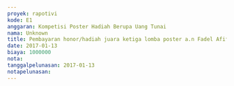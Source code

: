 ```yaml
---
proyek: rapotivi
kode: E1
anggaran: Kompetisi Poster Hadiah Berupa Uang Tunai
nama: Unknown
title: Pembayaran honor/hadiah juara ketiga lomba poster a.n Fadel Afif
date: 2017-01-13
biaya: 1000000
nota:
tanggalpelunasan: 2017-01-13
notapelunasan:
---
```

